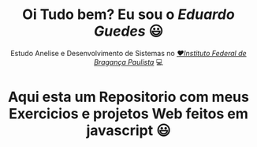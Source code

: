 <div>
  <h1 align="center">Oi Tudo bem? Eu sou o <i>Eduardo Guedes</i></a> 😃️</h1>
  <p align="center">Estudo Anelise e Desenvolvimento de Sistemas no <a href="https://bra.ifsp.edu.br/"><i>❤️Instituto Federal de Bragança Paulista</i></a> 💻
  </a><br>
  <h1 align="center">Aqui esta um Repositorio com meus Exercicios e projetos Web feitos em javascript</a> 😃️</h1>
</div>
